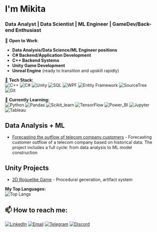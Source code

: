 # I'm Mikita 

### Data Analyst | Data Scientist | ML Engineer | GameDev/Back-end Enthusiast 

💼 **Open to Work**:
- **Data Analysis/Data Science/ML Engineer positions**
- **C# Backend/Application Development** 
- **C++ Backend Systems**
- **Unity Game Development**
- **Unreal Engine** (ready to transition and upskill rapidly)

🔧 **Tech Stack:**  
![C++](https://img.shields.io/badge/C%2B%2B-00599C?logo=c%2B%2B&logoColor=white)
![C#](https://img.shields.io/badge/C%23-239120?logo=c-sharp&logoColor=white)
![Unity](https://img.shields.io/badge/Unity-FFFFFF?logo=unity&logoColor=black)
![SQL](https://img.shields.io/badge/SQL-4479A1?logo=mysql&logoColor=white)
![WPF](https://img.shields.io/badge/WPF-0C54C2?logo=.net&logoColor=white)
![Entity Framework](https://img.shields.io/badge/EF-512BD4?logo=.net&logoColor=white)
![SourceTree](https://img.shields.io/badge/SourceTree-0052CC?logo=sourcetree&logoColor=white)
![Git](https://img.shields.io/badge/Git-F05032?logo=git&logoColor=white)

🌱 **Currently Learning:**  
![Python](https://img.shields.io/badge/Python-3776AB?logo=python&logoColor=white)
![Pandas](https://img.shields.io/badge/Pandas-150458?logo=pandas&logoColor=white)
![Scikit_learn](https://img.shields.io/badge/Scikit_learn-F7931E?logo=scikit-learn&logoColor=white)
![TensorFlow](https://img.shields.io/badge/TensorFlow-FF6F00?logo=tensorflow&logoColor=white)
![Power_BI](https://img.shields.io/badge/Power_BI-F2C811?logo=powerbi&logoColor=black)
![Jupyter](https://img.shields.io/badge/Jupyter-F37626?logo=jupyter&logoColor=white)
![Tableau](https://img.shields.io/badge/Tableau-E97627?logo=tableau&logoColor=white)

## Data Analysis + ML
- [Forecasting the outflow of telecom company customers](https://github.com/1vrk/Telco_ML.git) - Forecasting customer outflow of a telecom company based on historical data. The project includes a full cycle: from data analysis to ML model construction
  
## Unity Projects
- [2D Roguelike Game](https://github.com/1vrk/The-Conquered-by-Abyss) - Procedural generation, artifact system
  
**My Top Languages:**  
![Top Langs](https://github-readme-stats.vercel.app/api/top-langs/?username=1vrk&layout=compact&theme=radical)

## 📫 **How to reach me:**  
[![LinkedIn](https://img.shields.io/badge/-LinkedIn-0A66C2?logo=linkedin)](www.linkedin.com/in/mikita-marfliuk-80517a359)
[![Email](https://img.shields.io/badge/Email-morfn669@gmail.com-8B89CC?logo=mail.ru)](mailto:morfn669@gmail.com)
[![Telegram](https://img.shields.io/badge/-Telegram-26A5E4?logo=telegram&logoColor=white)](https://t.me/mq_1vrk)
[![Discord](https://img.shields.io/badge/-Discord-5865F2?logo=discord&logoColor=white)](https://discordapp.com/users/1vrk)
